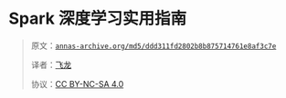 # Spark 深度学习实用指南

> 原文：[`annas-archive.org/md5/ddd311fd2802b8b875714761e8af3c7e`](https://annas-archive.org/md5/ddd311fd2802b8b875714761e8af3c7e)
> 
> 译者：[飞龙](https://github.com/wizardforcel)
> 
> 协议：[CC BY-NC-SA 4.0](http://creativecommons.org/licenses/by-nc-sa/4.0/)
